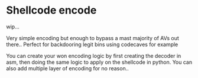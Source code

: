 # Shellcode encode

wip...

Very simple encoding but enough to bypass a mast majority of AVs out there.. Perfect for backdooring legit bins using codecaves for example

You can create your won encoding logic by first creating the decoder in asm, then doing the same logic to apply on the shellcode in python. You can also add multiple layer of encoding for no reason..
